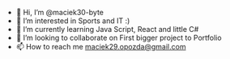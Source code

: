 - 👋 Hi, I’m @maciek30-byte
- 👀 I’m interested in Sports and IT :) 
- 🌱 I’m currently learning  Java Script, React and little C#
- 💞️ I’m looking to collaborate on First bigger project to Portfolio
- 📫 How to reach me maciek29.opozda@gmail.com

<!---
maciek30-byte/maciek30-byte is a ✨ special ✨ repository because its `README.md` (this file) appears on your GitHub profile.
You can click the Preview link to take a look at your changes.
--->
